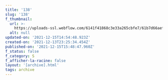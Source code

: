 ```yaml
---
title: '138'
slug: '138'
f_thumbnail:
  url: >-
    https://uploads-ssl.webflow.com/6141f41868c3e33a265cbfe7/61b7d66aef4943539973fa7c_138.jpg
  alt: null
updated-on: '2021-12-15T14:54:48.923Z'
created-on: '2021-12-13T23:25:34.454Z'
published-on: '2021-12-15T15:48:47.960Z'
f_status: false
f_category: S
f_afficher-la-racine: false
layout: '[archive].html'
tags: archive
---
```



